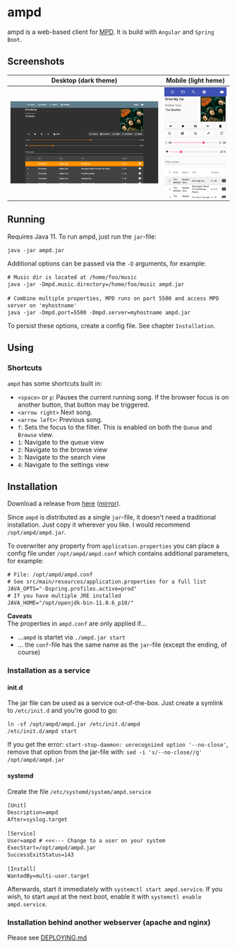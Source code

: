 # ampd

ampd is a web-based client for [MPD](https://www.musicpd.org/). It is build with `Angular` and
`Spring Boot`.

## Screenshots

Desktop (dark theme)             |  Mobile (light heme)
:-------------------------:|:-------------------------:
![Screenshot of ampd on a desktop](.github/desktop.png)  | ![Screenshot of ampd on a mobile device](.github/mobile.png)

## Running

Requires Java 11. To run ampd, just run the `jar`-file:

```shell script
java -jar ampd.jar
```

Additional options can be passed via the `-D` arguments, for example:

```shell script
# Music dir is located at /home/foo/music
java -jar -Dmpd.music.directory=/home/foo/music ampd.jar

# Combine multiple properties, MPD runs on port 5500 and access MPD server on 'myhostname'
java -jar -Dmpd.port=5500 -Dmpd.server=myhostname ampd.jar
```

To persist these options, create a config file. See chapter `Installation`.

## Using

### Shortcuts

`ampd` has some shortcuts built in:

* `<space>` or `p`: Pauses the current running song. If the browser focus is on another button, that button may be triggered.
* `<arrow right>` Next song.
* `<arrow left>`: Previous song.
* `f`: Sets the focus to the filter. This is enabled on both the `Queue` and `Browse` view.
* `1`: Navigate to the queue view
* `2`: Navigate to the browse view
* `3`: Navigate to the search view
* `4`: Navigate to the settings view

## Installation

Download a release from [here](https://github.com/rain0r/ampd/releases) ([mirror](https://static.hihn.org/dl/ampd/)).

Since `ampd` is distributed as a single `jar`-file, it doesn't need a traditional installation.
Just copy it wherever you like. I would recommend `/opt/ampd/ampd.jar`.

To overwriter any property from `application.properties` you can place a config file
under `/opt/ampd/ampd.conf` which contains additional parameters, for example:

```shell script
# File: /opt/ampd/ampd.conf
# See src/main/resources/application.properties for a full list
JAVA_OPTS="-Dspring.profiles.active=prod"
# If you have multiple JRE installed 
JAVA_HOME="/opt/openjdk-bin-11.0.6_p10/" 
```

**Caveats**  
The properties in `ampd.conf` are only applied if...

* ...`ampd` is startet via `./ampd.jar start`
* ... the `conf`-file has the same name as the `jar`-file (except the ending, of course)

### Installation as a service

#### init.d

The jar file can be used as a service out-of-the-box. Just create a symlink to `/etc/init.d`
and you're good to go:

```shell script
ln -sf /opt/ampd/ampd.jar /etc/init.d/ampd
/etc/init.d/ampd start
```

If you get the error: `start-stop-daemon: unrecognized option '--no-close'`, remove that
option from the jar-file with: `sed -i 's/--no-close//g' /opt/ampd/ampd.jar`

#### systemd

Create the file `/etc/systemd/system/ampd.service`

```shell script
[Unit]
Description=ampd
After=syslog.target

[Service]
User=ampd # <<<--- Change to a user on your system 
ExecStart=/opt/ampd/ampd.jar
SuccessExitStatus=143

[Install]
WantedBy=multi-user.target
```

Afterwards, start it immediately with `systemctl start ampd.service`.
If you wish, to start `ampd` at the next boot, enable it with `systemctl enable ampd.service`.

### Installation behind another webserver (apache and nginx)

Please see [DEPLOYING.md](DEPLOYING.md)
